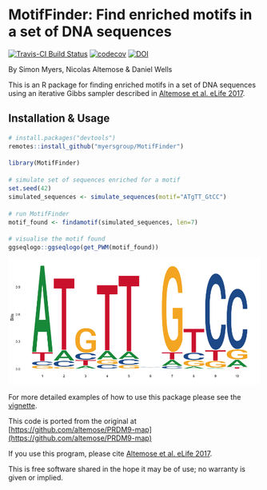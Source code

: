 # MotifFinder: Find enriched motifs in a set of DNA sequences
[![Travis-CI Build Status](https://travis-ci.org/MyersGroup/MotifFinder.svg?branch=master)](https://travis-ci.org/MyersGroup/MotifFinder)
[![codecov](https://codecov.io/gh/MyersGroup/MotifFinder/branch/master/graph/badge.svg)](https://codecov.io/gh/MyersGroup/MotifFinder)
[![DOI](https://zenodo.org/badge/113635222.svg)](https://zenodo.org/badge/latestdoi/113635222)

By Simon Myers, Nicolas Altemose & Daniel Wells

This is an R package for finding enriched motifs in a set of DNA sequences using an iterative Gibbs sampler described in [Altemose et al. eLife 2017](https://elifesciences.org/articles/28383).

## Installation & Usage

```R
# install.packages("devtools")
remotes::install_github("myersgroup/MotifFinder")

library(MotifFinder)

# simulate set of sequences enriched for a motif
set.seed(42)
simulated_sequences <- simulate_sequences(motif="ATgTT_GtCC")

# run MotifFinder
motif_found <- findamotif(simulated_sequences, len=7)

# visualise the motif found
ggseqlogo::ggseqlogo(get_PWM(motif_found))
```

![](vignettes/vignette_files/figure-markdown_github/plotlogo-1.png)

For more detailed examples of how to use this package please see the [vignette](vignettes/vignette.md).

This code is ported from the original at [https://github.com/altemose/PRDM9-map](https://github.com/altemose/PRDM9-map)

If you use this program, please cite [Altemose et al. eLife 2017](https://elifesciences.org/articles/28383).

This is free software shared in the hope it may be of use; no warranty is given or implied.
